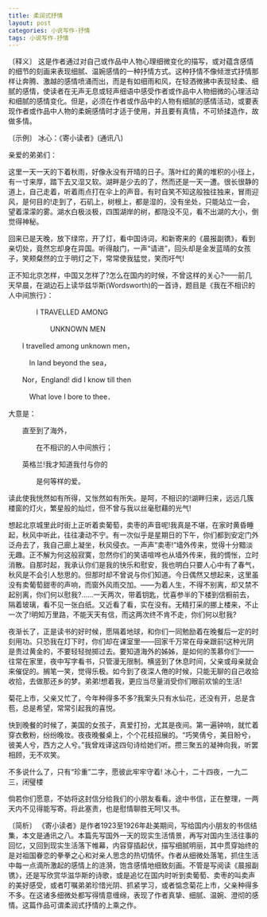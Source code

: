 ```yaml
---
title: 柔润式抒情
layout: post
categories: 小说写作-抒情
tags: 小说写作-抒情
---
```


〔释义〕 这是作者通过对自己或作品中人物心理细微变化的描写，或对蕴含感情的细节的刻画来表现细腻、温婉感情的一种抒情方式。这种抒情不像倾泄式抒情那样让奔腾、激越的感情喷涌而出，而是有如细雨和风，在轻洒微拂中表现轻柔、细腻的感情，使读者在无声无息或轻声细语中感受作者或作品中人物细微的心理活动和细腻的感情变化。但是，必须在作者或作品中的人物有细腻的感情活动，或要表现作者或作品中人物的柔婉感情时才适于使用，并且要有真情，不可矫揉造作，故做多情。

〔示例〕 冰心：《寄小读者》(通讯八)

亲爱的弟弟们：

这里一天一天的下着秋雨，好像永没有开晴的日子。落叶红的黄的堆积的小径上，有一寸来厚，踏下去又湿又软。湖畔是少去的了，然而还是一天一遭。很长很静的道上，自己走着，听着雨点打在伞上的声音。有时自笑不知这般独往独来，冒雨迎风，是何目的!走到了，石矶上，树根上，都是湿的，没有坐处，只能站立一会，望着濛濛的雾。湖水白极淡极，四围湖岸的树，都隐没不见，看不出湖的大小，倒觉得神秘。

回来已是天晚，放下绿帘，开了灯，看中国诗词，和新寄来的《晨报副镌》，看到亲切处，竟然忘却身在异国。听得敲门，一声“请进”，回头却是金发蓝晴的女孩子，笑颊粲然的立于明灯之下，常常使我猛觉，笑而吁气!

正不知北京怎样，中国又怎样了?怎么在国内的时候，不曾这样的关心?——前几天早晨，在湖边石上读华兹华斯(Wordsworth)的一首诗，题目是《我在不相识的人中间旅行》：

　　　　I TRAVELLED AMONG

　　　　　　UNKNOWN MEN

　　I travelled among unknown men，

　　　In land beyond the sea，

　　Nor，England! did I know till then

　　　What love I bore to thee．

大意是：

　　直至到了海外，

　　　　在不相识的人中间旅行；

　　英格兰!我才知道我付与你的

　　　　是何等样的爱。

读此使我恍然如有所得，又怅然如有所失。是呵，不相识的!湖畔归来，远远几簇楼窗的灯火，繁星般的灿烂，但不曾与我以丝毫慰藉的光气!

想起北京城里此时街上正听着卖葡萄，卖枣的声音呢!我真是不堪，在家时黄昏睡起，秋风中听此，往往凄动不宁。有一次似乎是星期日的下午，你们都到安定门外泛舟去了，我自己廊上凝坐，秋风侵衣。一声声“卖枣!”墙外传来，觉得十分黯淡无趣。正不解为何这般寂寞，忽然你们的笑语喧哗也从墙外传来，我的惆怅，立时消散。自那时起，我承认你们是我的快乐和慰安，我也明白只要人心中有了春气，秋风是不会引人愁思的。但那时却不曾说与你们知道。今日偶然又想起来，这里虽没有卖葡萄甜枣的声响，而窗外风雨交加。——为着人生，不得不别离，却又禁不起别离，你们何以慰我?……一天两次，带着钥匙，忧喜参半的下楼到信橱前去，隔着玻璃，看不见一张白纸。又近看了看，实在没有。无精打采的挪上楼来，不止一次了!明知万里路，不能天天有信，而这两次终不肯不走，你们何以慰我?

夜渐长了，正是读书的好时候，愿隔着地球，和你们一同勉励着在晚餐后一定的时刻用功。只恐我在灯下时，你们却在课室里——回家千万常在母亲跟前!这种光阴是贵过黄金的，不要轻轻抛掷过去。要知道海外的姊姊，是如何的羡慕你们!——往常在家里，夜中写字看书，只管漫无限制。横竖到了休息时间，父亲或母亲就会来催促的。搁笔一笑，觉得乐极。如今到了夜深人倦的时候，只能无聊的自己收拾收拾，去做那还乡的梦。弟弟!想着我，更应当尽量消受你们眼前欢愉的生活!

菊花上市，父亲又忙了，今年种得多不多?我案头只有水仙花，还没有开，总是含苞，总是希望，常常引起我的喜悦。

快到晚餐的时候了，美国的女孩子，真爱打扮，尤其是夜间。第一遍钟响，就忙着穿衣敷粉，纷纷晚妆。夜夜晚餐桌上，个个花枝招展的。“巧笑倩兮，美目盼兮，彼美人兮，西方之人兮。”我曾戏译这四句诗给她们听。攒三聚五的凝神向我，听罢相顾，无不欢笑。

不多说什么了，只有“珍重”二字，愿彼此牢牢守着!
冰心十，二十四夜，一九二三，闭璧楼

倘若你们愿意，不妨将这封信分给我们的小朋友看看。途中书信，正在整理，一两天内不见得能写寄。将此塞责，也是慰情聊胜无呵!又书。

〔简析〕 《寄小读者》是作者1923至1926年赴美期间，写给国内小朋友的书信结集，本文是通讯之八。本篇先写国外一天的现实生活情景，再写对国内生活往事的回忆，又回到现实生活落下帷幕，内容穿插起伏，描写细腻明丽，其中贯穿始终的是对祖国眷恋的拳拳之心和对亲人思念的热切情怀。作者从细微处落笔，抓住生活中每一点滴所激起的感情上的涟漪，饱含感情地细致刻画。不管是写阅读《晨报副镌》，还是写欣赏华滋华斯的诗歌，或是追忆在国内时听到卖葡萄、卖枣的叫卖声的美好感受，或者叮嘱弟弟珍惜光阴、抓紧学习，或者惦念菊花上市，父亲种得多不多。在这诸多细微处都写得情意缠绵，表现了作者真挚、细腻、温婉、澄彻的感情。这篇作品可谓柔润式抒情的上乘之作。 